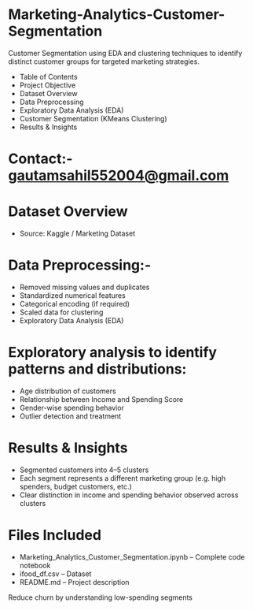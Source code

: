 # Marketing-Analytics-Customer-Segmentation
 Customer Segmentation using EDA and clustering techniques to identify distinct customer groups for targeted marketing strategies.
 
 * Table of Contents
 * Project Objective
 * Dataset Overview
 * Data Preprocessing
 * Exploratory Data Analysis (EDA)
 * Customer Segmentation (KMeans Clustering)
 * Results & Insights
   
# Contact:- gautamsahil552004@gmail.com

# Dataset Overview
 * Source: Kaggle / Marketing Dataset

# Data Preprocessing:-

 * Removed missing values and duplicates
 * Standardized numerical features
 * Categorical encoding (if required)
 * Scaled data for clustering
 * Exploratory Data Analysis (EDA)

# Exploratory analysis to identify patterns and distributions:

 * Age distribution of customers
 * Relationship between Income and Spending Score
 * Gender-wise spending behavior
 * Outlier detection and treatment 


# Results & Insights

 * Segmented customers into 4–5 clusters
 * Each segment represents a different marketing group (e.g. high spenders, budget customers, etc.)
 * Clear distinction in income and spending behavior observed across clusters

# Files Included
 * Marketing_Analytics_Customer_Segmentation.ipynb – Complete code notebook
 * ifood_df.csv – Dataset
 * README.md – Project description


 

Reduce churn by understanding low-spending segments
